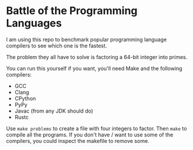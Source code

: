 # Battle of the Programming Languages

I am using this repo to benchmark popular programming language compilers to
see which one is the fastest.

The problem they all have to solve is factoring a 64-bit integer into primes.

You can run this yourself if you want, you'll need Make and the following
compilers:
* GCC
* Clang
* CPython
* PyPy
* Javac (from any JDK should do)
* Rustc

Use `make problems` to create a file with four integers to factor. Then `make`
to compile all the programs. If you don't have / want to use some of the
compilers, you could inspect the makefile to remove some.


